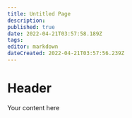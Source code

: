 ```yaml
---
title: Untitled Page
description: 
published: true
date: 2022-04-21T03:57:58.189Z
tags: 
editor: markdown
dateCreated: 2022-04-21T03:57:56.239Z
---
```


# Header
Your content here